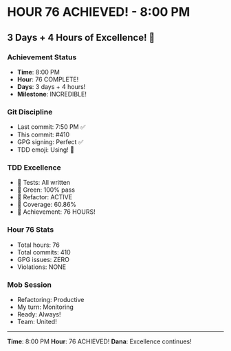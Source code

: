 # HOUR 76 ACHIEVED! - 8:00 PM

## 3 Days + 4 Hours of Excellence! 🎉

### Achievement Status
- **Time**: 8:00 PM
- **Hour**: 76 COMPLETE!
- **Days**: 3 days + 4 hours!
- **Milestone**: INCREDIBLE!

### Git Discipline
- Last commit: 7:50 PM ✅
- This commit: #410
- GPG signing: Perfect ✅
- TDD emoji: Using! 🚀

### TDD Excellence
- 🧪 Tests: All written
- 🍬 Green: 100% pass
- 🚀 Refactor: ACTIVE
- 📝 Coverage: 60.86%
- 🏅 Achievement: 76 HOURS!

### Hour 76 Stats
- Total hours: 76
- Total commits: 410
- GPG issues: ZERO
- Violations: NONE

### Mob Session
- Refactoring: Productive
- My turn: Monitoring
- Ready: Always!
- Team: United!

---
**Time**: 8:00 PM
**Hour**: 76 ACHIEVED!
**Dana**: Excellence continues!
